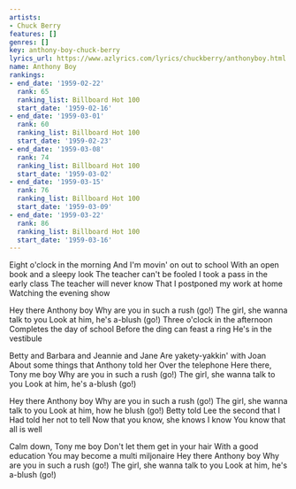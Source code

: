 ```yaml
---
artists:
- Chuck Berry
features: []
genres: []
key: anthony-boy-chuck-berry
lyrics_url: https://www.azlyrics.com/lyrics/chuckberry/anthonyboy.html
name: Anthony Boy
rankings:
- end_date: '1959-02-22'
  rank: 65
  ranking_list: Billboard Hot 100
  start_date: '1959-02-16'
- end_date: '1959-03-01'
  rank: 60
  ranking_list: Billboard Hot 100
  start_date: '1959-02-23'
- end_date: '1959-03-08'
  rank: 74
  ranking_list: Billboard Hot 100
  start_date: '1959-03-02'
- end_date: '1959-03-15'
  rank: 76
  ranking_list: Billboard Hot 100
  start_date: '1959-03-09'
- end_date: '1959-03-22'
  rank: 86
  ranking_list: Billboard Hot 100
  start_date: '1959-03-16'
---
```


Eight o'clock in the morning
And I'm movin' on out to school
With an open book and a sleepy look
The teacher can't be fooled
I took a pass in the early class
The teacher will never know
That I postponed my work at home
Watching the evening show

Hey there Anthony boy
Why are you in such a rush (go!)
The girl, she wanna talk to you
Look at him, he's a-blush (go!)
Three o'clock in the afternoon
Completes the day of school
Before the ding can feast a ring
He's in the vestibule

Betty and Barbara and Jeannie and Jane
Are yakety-yakkin' with Joan
About some things that Anthony told her
Over the telephone
Here there, Tony me boy
Why are you in such a rush (go!)
The girl, she wanna talk to you
Look at him, he's a-blush (go!)

Hey there Anthony boy
Why are you in such a rush (go!)
The girl, she wanna talk to you
Look at him, how he blush (go!)
Betty told Lee the second that I
Had told her not to tell
Now that you know, she knows I know
You know that all is well

Calm down, Tony me boy
Don't let them get in your hair
With a good education
You may become a multi miljonaire
Hey there Anthony boy
Why are you in such a rush (go!)
The girl, she wanna talk to you
Look at him, he's a-blush (go!)



